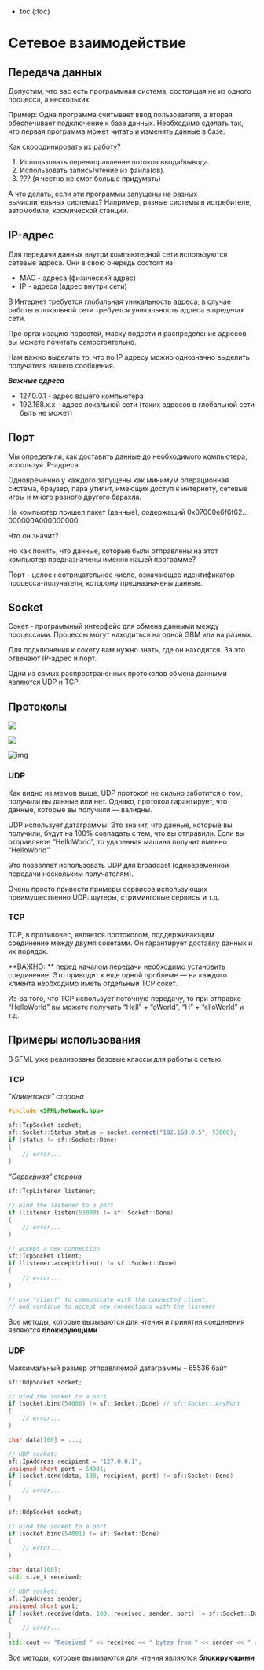 * toc
{:toc}

# Сетевое взаимодействие

## Передача данных

Допустим, что вас есть программная система, состоящая не из одного процесса, а нескольких.

Пример: Одна программа считывает ввод пользователя, а вторая обеспечивает подключение к базе данных. Необходимо сделать так, что первая программа может читать и изменять данные в базе.

Как скоординировать их работу?

1. Использовать перенаправление потоков ввода/вывода.
2. Использовать запись/чтение из файла(ов).
3. ??? (я честно не смог больше придумать)

А что делать, если эти программы запущены на разных вычислительных системах? Например, разные системы в истребителе, автомобиле, космической станции.

## IP-адрес

Для передачи данных внутри компьютерной сети используются сетевые адреса. Они в свою очередь состоят из 

- MAC - адреса (физический адрес)
- IP - адреса (адрес внутри сети)

В Интернет требуется глобальная уникальность адреса; в случае работы в локальной сети требуется уникальность адреса в пределах сети.

Про организацию подсетей, маску подсети и распределение адресов вы можете почитать самостоятельно.

Нам важно выделить то, что по IP адресу можно однозначно выделить получателя вашего сообщения.

***Важные адреса***

- 127.0.0.1 - адрес вашего компьютера
- 192.168.x.x - адрес локальной сети (таких адресов в глобальной сети быть не может)

## Порт

Мы определили, как доставить данные до необходимого компьютера, используя IP-адреса.

Одновременно у каждого запущены как минимум операционная система, браузер, пара утилит, имеющих доступ к интернету, сетевые игры и много разного другого барахла.

На компьютер пришел пакет (данные), содержащий 0x07000e6f6f62…000000A000000000

Что он значит?

Но как понять, что данные, которые были отправлены на этот компьютер предназначены именно нашей программе? 

Порт - целое неотрицательное число, означающее идентификатор процесса-получателя, которому предназначены данные.

## Socket

Сокет - программный интерфейс для обмена данными между процессами. Процессы могут находиться на одной ЭВМ или на разных.

Для подключения к сокету вам нужно знать, где он находится. За это отвечают IP-адрес и порт.

Одни из самых распространенных протоколов обмена данными являются UDP и TCP.

## Протоколы

![](https://pbs.twimg.com/media/EQXlD01WoAALZEk.jpg)

![](https://2ch.pm/diy/arch/wakaba/src/1353140774621.jpg)

![img](https://external-content.duckduckgo.com/iu/?u=https%3A%2F%2Ftse1.mm.bing.net%2Fth%3Fid%3DOIP.5Wk1OzCiiMd3d1YdjJsAOQHaEJ%26pid%3DApi&f=1)



### UDP

Как видно из мемов выше, UDP протокол не сильно заботится о том, получили вы данные или нет. Однако, протокол гарантирует, что данные, которые вы получили — валидны.

UDP использует датаграммы. Это значит, что данные, которые вы получили, будут на 100% совпадать с тем, что вы отправили. Если вы отправляете “HelloWorld”, то удаленная машина получит именно “HelloWorld”

Это позволяет использовать UDP для broadcast (одновременной передачи нескольким получателям).

Очень просто привести примеры сервисов использующих преимущественно UDP: шутеры, стриминговые сервисы и т.д.

### TCP

TCP, в противовес, является протоколом, поддерживающим соединение между двумя сокетами. Он гарантирует доставку данных и их порядок.

**ВАЖНО: ** перед началом передачи необходимо установить соединение. Это приводит к еще одной проблеме — на каждого клиента необходимо иметь отдельный TCP сокет.

Из-за того, что TCP использует поточную передачу, то при отправке “HelloWorld” вы можете получить “Hell” + “oWorld”, “H” + “elloWorld”  и т.д.

## Примеры использования

В SFML уже реализованы базовые классы для работы с сетью.

### TCP

*“Клиентская” сторона*

```c++
#include <SFML/Network.hpp>

sf::TcpSocket socket;
sf::Socket::Status status = socket.connect("192.168.0.5", 53000);
if (status != sf::Socket::Done)
{
    // error...
}
```

*“Серверная“ сторона*

```c++
sf::TcpListener listener;

// bind the listener to a port
if (listener.listen(53000) != sf::Socket::Done)
{
    // error...
}

// accept a new connection
sf::TcpSocket client;
if (listener.accept(client) != sf::Socket::Done)
{
    // error...
}

// use "client" to communicate with the connected client,
// and continue to accept new connections with the listener
```

Все методы, которые вызываются для чтения и принятия соединения являются **блокирующими**

### UDP

Максимальный размер отправляемой датаграммы - 65536 байт

```c++
sf::UdpSocket socket;

// bind the socket to a port
if (socket.bind(54000) != sf::Socket::Done) // sf::Socket::AnyPort
{
    // error...
}

char data[100] = ...;

// UDP socket:
sf::IpAddress recipient = "127.0.0.1";
unsigned short port = 54001;
if (socket.send(data, 100, recipient, port) != sf::Socket::Done)
{
    // error...
}
```



```c++
sf::UdpSocket socket;

// bind the socket to a port
if (socket.bind(54001) != sf::Socket::Done)
{
    // error...
}

char data[100];
std::size_t received;

// UDP socket:
sf::IpAddress sender;
unsigned short port;
if (socket.receive(data, 100, received, sender, port) != sf::Socket::Done)
{
    // error...
}
std::cout << "Received " << received << " bytes from " << sender << " on port " << port << std::endl;
```

Все методы, которые вызываются для чтения являются **блокирующими**
